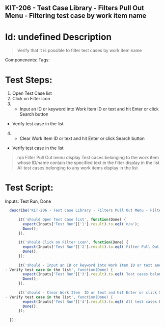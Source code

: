 KIT-206 - Test Case Library - Filters Pull Out Menu - Filtering test case by work item name
-----------

Id: undefined
Description
=============
> Verify that it is possible to filter test cases by work item name

Componenents:
Tags: 

Test Steps:
=============
1. Open Test Case list
2. Click on Filter icon
3. - Input an ID or keyword into Work Item ID or text and hit Enter or click Search button
- Verify test case in the list
4. - Clear Work Item  ID or text and hit Enter or click Search button
- Verify test case in the list
> n/a
> Filter Pull Out menu display
> Test cases belonging to the work item whose ID/name contain the specified text in the filter display in the list
> All test cases belonging to any work items display in the list


Test Script:
=============

Inputs: Test Run, Done

```javascript
  describe('KIT-206 - Test Case Library - Filters Pull Out Menu - Filtering test case by work item name', function(Inputs) {
    
      it('should Open Test Case list', function(Done) {
        expect(Inputs['Test Run']['1'].result).to.eql('n/a');
        Done();
      });
    
      it('should Click on Filter icon', function(Done) {
        expect(Inputs['Test Run']['2'].result).to.eql('Filter Pull Out menu display');
        Done();
      });
    
      it('should - Input an ID or keyword into Work Item ID or text and hit Enter or click Search button
- Verify test case in the list', function(Done) {
        expect(Inputs['Test Run']['3'].result).to.eql('Test cases belonging to the work item whose ID/name contain the specified text in the filter display in the list');
        Done();
      });
    
      it('should - Clear Work Item  ID or text and hit Enter or click Search button
- Verify test case in the list', function(Done) {
        expect(Inputs['Test Run']['4'].result).to.eql('All test cases belonging to any work items display in the list');
        Done();
      });
    
  });
```
